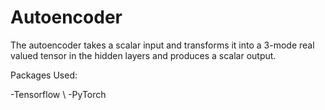 # Autoencoder

The autoencoder takes a scalar input and transforms it into a 3-mode real valued tensor in the hidden layers and produces a scalar output.

Packages Used:

-Tensorflow \\
-PyTorch
